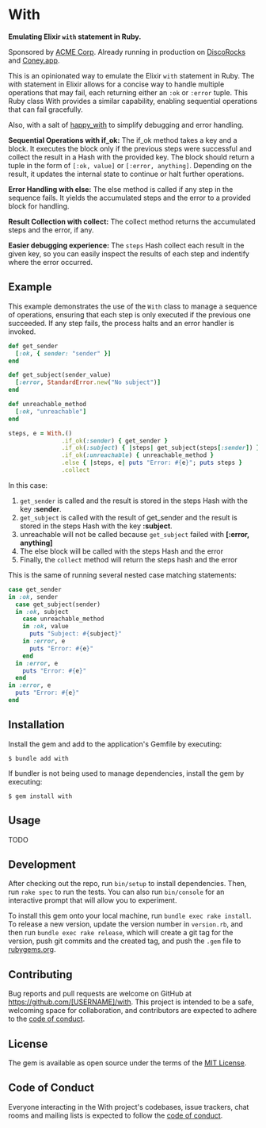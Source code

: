 # With

**Emulating Elixir `with` statement in Ruby.**

Sponsored by [ACME Corp](https://acmecorp.dev). Already running in production on [DiscoRocks](https://disco.rocks) and [Coney.app](https://coney.app).

This is an opinionated way to emulate the Elixir `with` statement in Ruby. The with statement in Elixir allows for a concise way to handle multiple operations that may fail, each returning either an `:ok` or `:error` tuple. This Ruby class With provides a similar capability, enabling sequential operations that can fail gracefully.

Also, with a salt of [happy_with](https://github.com/vic/happy_with) to simplify debugging and error handling.

**Sequential Operations with if_ok:**
The if_ok method takes a key and a block. It executes the block only if the previous steps were successful and collect the result in a Hash with the provided key.
The block should return a tuple in the form of `[:ok, value]` or `[:error, anything]`.
Depending on the result, it updates the internal state to continue or halt further operations.

**Error Handling with else:**
The else method is called if any step in the sequence fails.
It yields the accumulated steps and the error to a provided block for handling.

**Result Collection with collect:**
The collect method returns the accumulated steps and the error, if any.

**Easier debugging experience:**
The `steps` Hash collect each result in the given key, so you can easily inspect the results of each step and indentify where the error occurred.

## Example

This example demonstrates the use of the `With` class to manage a sequence of operations, ensuring that each step is only executed if the previous one succeeded. If any step fails, the process halts and an error handler is invoked.

```ruby
def get_sender
  [:ok, { sender: "sender" }]
end

def get_subject(sender_value)
  [:error, StandardError.new("No subject")]
end

def unreachable_method
  [:ok, "unreachable"]
end

steps, e = With.()
               .if_ok(:sender) { get_sender }
               .if_ok(:subject) { |steps| get_subject(steps[:sender]) }
               .if_ok(:unreachable) { unreachable_method }
               .else { |steps, e| puts "Error: #{e}"; puts steps }
               .collect
```

In this case:
1. `get_sender` is called and the result is stored in the steps Hash with the key **:sender**.
2. `get_subject` is called with the result of get_sender and the result is stored in the steps Hash with the key **:subject**.
3. unreachable will not be called because `get_subject` failed with **[:error, anything]**
4. The else block will be called with the steps Hash and the error
5. Finally, the `collect` method will return the steps hash and the error

This is the same of running several nested case matching statements:

```ruby
case get_sender
in :ok, sender
  case get_subject(sender)
  in :ok, subject
    case unreachable_method
    in :ok, value
      puts "Subject: #{subject}"
    in :error, e
      puts "Error: #{e}"
    end
  in :error, e
    puts "Error: #{e}"
  end
in :error, e
  puts "Error: #{e}"
end
```


## Installation

Install the gem and add to the application's Gemfile by executing:

    $ bundle add with

If bundler is not being used to manage dependencies, install the gem by executing:

    $ gem install with

## Usage

TODO

## Development

After checking out the repo, run `bin/setup` to install dependencies. Then, run `rake spec` to run the tests. You can also run `bin/console` for an interactive prompt that will allow you to experiment.

To install this gem onto your local machine, run `bundle exec rake install`. To release a new version, update the version number in `version.rb`, and then run `bundle exec rake release`, which will create a git tag for the version, push git commits and the created tag, and push the `.gem` file to [rubygems.org](https://rubygems.org).

## Contributing

Bug reports and pull requests are welcome on GitHub at https://github.com/[USERNAME]/with. This project is intended to be a safe, welcoming space for collaboration, and contributors are expected to adhere to the [code of conduct](https://github.com/[USERNAME]/with/blob/master/CODE_OF_CONDUCT.md).

## License

The gem is available as open source under the terms of the [MIT License](https://opensource.org/licenses/MIT).

## Code of Conduct

Everyone interacting in the With project's codebases, issue trackers, chat rooms and mailing lists is expected to follow the [code of conduct](https://github.com/[USERNAME]/with/blob/master/CODE_OF_CONDUCT.md).
